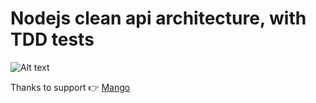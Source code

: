 # Nodejs clean api architecture, with TDD tests
![Alt text](https://nextsoftware.io/files/images/logos/main/nodejs-logo.png)

Thanks to support 👉 [Mango](https://www.youtube.com/channel/UCabelTt5YHot17aKb19VRNA)
